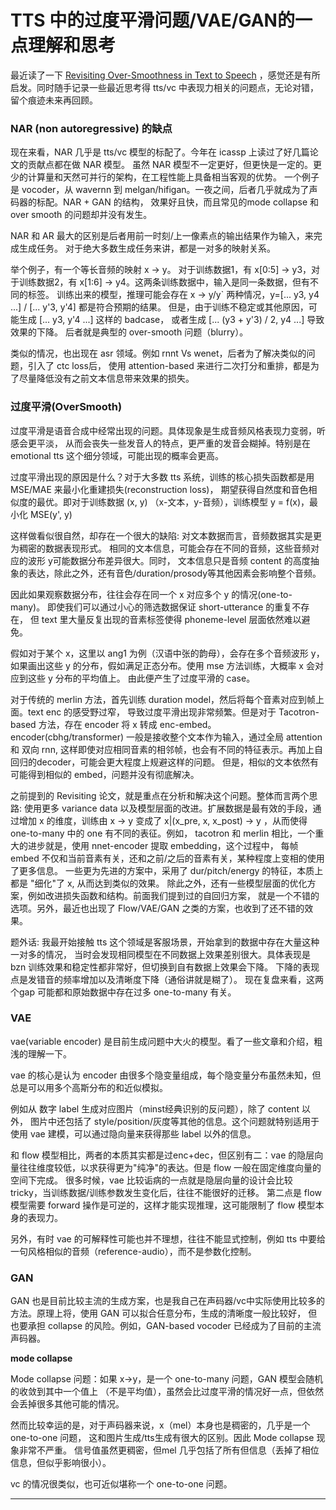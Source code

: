 
# TTS 中的过度平滑问题/VAE/GAN的一点理解和思考

最近读了一下 [Revisiting Over-Smoothness in Text to Speech](https://arxiv.org/pdf/2202.13066.pdf)
，感觉还是有所启发。同时随手记录一些最近思考得 tts/vc 中表现力相关的问题点，无论对错，留个痕迹未来再回顾。

### NAR (non autoregressive) 的缺点

现在来看，NAR 几乎是 tts/vc 模型的标配了。今年在 icassp 上读过了好几篇论文的贡献点都在做 NAR 模型。 
虽然 NAR 模型不一定更好，但更快是一定的。更少的计算量和天然可并行的架构，在工程性能上具备相当客观的优势。
一个例子是 vocoder，从 wavernn 到 melgan/hifigan。一夜之间，后者几乎就成为了声码器的标配。NAR + GAN 的结构，
效果好且快，而且常见的mode collapse 和over smooth 的问题却并没有发生。

NAR 和 AR 最大的区别是后者用前一时刻/上一像素点的输出结果作为输入，来完成生成任务。
对于绝大多数生成任务来讲，都是一对多的映射关系。

举个例子，有一个等长音频的映射 x -> y。 对于训练数据1，有 
x[0:5] -> y3，对于训练数据2，有 x[1:6] -> y4。这两条训练数据中，输入是同一条数据，但有不同的标签。 
训练出来的模型，推理可能会存在 x -> y/y` 两种情况，y=[... y3, y4 ...] / [... y'3, y'4] 都是符合预期的结果。
但是，由于训练不稳定或其他原因，可能生成 [... y3, y'4 ...] 这样的 badcase，
或者生成 [... (y3 + y'3) / 2, y4 ...] 导致效果的下降。
后者就是典型的 over-smooth 问题（blurry）。

类似的情况，也出现在 asr 领域。例如 rnnt Vs wenet，后者为了解决类似的问题，引入了 ctc loss后，
使用 attention-based 来进行二次打分和重排，都是为了尽量降低没有之前文本信息带来效果的损失。
  
### 过度平滑(OverSmooth)

过度平滑是语音合成中经常出现的问题。具体现象是生成音频风格表现力变弱，听感会更平淡，
从而会丧失一些发音人的特点，更严重的发音会糊掉。特别是在 emotional tts 这个细分领域，可能出现的概率会更高。

过度平滑出现的原因是什么？对于大多数 tts 系统，训练的核心损失函数都是用 MSE/MAE 来最小化重建损失(reconstruction loss)，
期望获得自然度和音色相似度的最优。即对于训练数据 (x, y) （x-文本，y-音频），训练模型 y = f(x)，最小化 MSE(y', y)

这样做看似很自然，却存在一个很大的缺陷: 对文本数据而言，音频数据其实是更为稠密的数据表现形式。
相同的文本信息，可能会存在不同的音频，这些音频对应的波形 y可能数据分布差异很大。同时，
文本信息只是音频 content 的高度抽象的表达，除此之外，还有音色/duration/prosody等其他因素会影响整个音频。

因此如果观察数据分布，往往会存在同一个 x 对应多个 y 的情况(one-to-many)。
即使我们可以通过小心的筛选数据保证 short-utterance 的重复不存在，
但 text 里大量反复出现的音素标签使得 phoneme-level 层面依然难以避免。

假如对于某个 x，这里以 ang1 为例（汉语中张的韵母），会存在多个音频波形 y，
如果画出这些 y 的分布，假如满足正态分布。使用 mse 方法训练，大概率 x 会对应到这些 y 分布的平均值上。
由此便产生了过度平滑的 case。

对于传统的 merlin 方法，首先训练 duration model，然后将每个音素对应到帧上面。text enc 的感受野过窄，
导致过度平滑出现非常频繁。但是对于 Tacotron-based 方法，存在 encoder 将 x 转成 enc-embed。
encoder(cbhg/transformer) 一般是接收整个文本作为输入，通过全局 attention 和 双向 rnn,
这样即使对应相同音素的相邻帧，也会有不同的特征表示。再加上自回归的decoder，可能会更大程度上规避这样的问题。
但是，相似的文本依然有可能得到相似的 embed，问题并没有彻底解决。

之前提到的 Revisiting 论文，就是重点在分析和解决这个问题。整体而言两个思路:
使用更多 variance data 以及模型层面的改进。扩展数据是最有效的手段，通过增加 x 的维度，训练由 x -> y
变成了 x|(x_pre, x, x_post) -> y ，从而使得 one-to-many 中的 one 有不同的表征。例如，
tacotron 和 merlin 相比，一个重大的进步就是，使用 nnet-encoder 提取 embedding，这个过程中，
每帧 embed 不仅和当前音素有关，还和之前/之后的音素有关，某种程度上变相的使用了更多信息。
一些更为先进的方案中，采用了 dur/pitch/energy 的特征，本质上都是 "细化"了 x, 从而达到类似的效果。
除此之外，还有一些模型层面的优化方案，例如改进损失函数和结构。前面我们提到过的自回归方案，
就是一个不错的选项。另外，最近也出现了 Flow/VAE/GAN 之类的方案，也收到了还不错的效果。

题外话: 我最开始接触 tts 这个领域是客服场景，开始拿到的数据中存在大量这种一对多的情况，
当时会发现相同模型在不同数据上效果差别很大。具体表现是bzn 训练效果和稳定性都非常好，但切换到自有数据上效果会下降。
下降的表现点是发错音的频率增加以及清晰度下降（通俗讲就是糊了）。
现在复盘来看，这两个gap 可能都和原始数据中存在过多 one-to-many 有关。

### VAE 

vae(variable encoder) 是目前生成问题中大火的模型。看了一些文章和介绍，粗浅的理解一下。

vae 的核心是认为 encoder 由很多个隐变量组成，每个隐变量分布虽然未知，但总是可以用多个高斯分布的和近似模拟。

例如从 数字 label 生成对应图片（minst经典识别的反问题），除了 content 以外，
图片中还包括了 style/position/灰度等其他的信息。这个问题就特别适用于使用 vae 建模，可以通过隐向量来获得那些 label 以外的信息。

和 flow 模型相比，两者的本质其实都是过enc+dec，但区别有二：vae 的隐层向量往往维度较低，以求获得更为"纯净"的表达。但是 flow 一般在固定维度向量的空间下完成。
很多时候，vae 比较诟病的一点就是隐层向量的设计会比较 tricky，当训练数据/训练参数发生变化后，往往不能很好的迁移。
第二点是 flow 模型需要 forward 操作是可逆的，这样才能实现推理，这可能限制了 flow 模型本身的表现力。

另外，有时 vae 的可解释性可能也并不理想，往往不能显式控制，例如 tts 中要给一句风格相似的音频（reference-audio），而不是参数化控制。

### GAN

GAN 也是目前比较主流的生成方案，也是我自己在声码器/vc中实际使用比较多的方法。原理上将，使用 GAN 可以拟合任意分布，生成的清晰度一般比较好，
但也要承担 collapse 的风险。例如，GAN-based vocoder 已经成为了目前的主流声码器。

**mode collapse**

Mode collapse 问题：如果 x->y，是一个 one-to-many 问题，GAN 模型会随机的收敛到其中一个值上
（不是平均值），虽然会比过度平滑的情况好一点，但依然会丢掉很多其他可能的情况。

然而比较幸运的是，对于声码器来说，x（mel）本身也是稠密的，几乎是一个 one-to-one 问题，
这和图片生成/tts生成有很大的区别。因此 Mode collapse 现象非常不严重。
信号值虽然更稠密，但mel 几乎包括了所有但信息（丢掉了相位信息，但似乎影响很小）。

vc 的情况很类似，也可近似堪称一个 one-to-one 问题。

--- 
